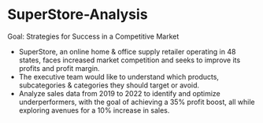 # SuperStore-Analysis

Goal: Strategies for Success in a Competitive Market
- SuperStore, an online home & office supply retailer operating in 48 states, faces increased market competition and seeks to improve its profits and profit margin.
- The executive team would like to understand which products, subcategories & categories they should target or avoid.
- Analyze sales data from 2019 to 2022 to identify and optimize underperformers, with the goal of achieving a 35% profit boost, all while exploring avenues for a 10% increase in sales.

